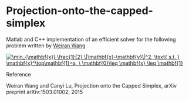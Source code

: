 # Projection-onto-the-capped-simplex

Matlab and C++ implementation of an efficient solver for the following problem written by <a href="http://ttic.uchicago.edu/~wwang5/">Weiran Wang</a>

<a href="https://www.codecogs.com/eqnedit.php?latex=\min_{\mathbf{x}}&space;\frac{1}{2}&space;\|\mathbf{x}-\mathbf{y}\|^2,&space;\text{&space;s.t.&space;}&space;\mathbf{x}^\top\mathbf{1}=s,&space;\&space;\mathbf{0}\leq&space;\mathbf{x}&space;\leq&space;\mathbf{1}" target="_blank"><img src="https://latex.codecogs.com/gif.latex?\min_{\mathbf{x}}&space;\frac{1}{2}&space;\|\mathbf{x}-\mathbf{y}\|^2,&space;\text{&space;s.t.&space;}&space;\mathbf{x}^\top\mathbf{1}=s,&space;\&space;\mathbf{0}\leq&space;\mathbf{x}&space;\leq&space;\mathbf{1}" title="\min_{\mathbf{x}} \frac{1}{2} \|\mathbf{x}-\mathbf{y}\|^2, \text{ s.t. } \mathbf{x}^\top\mathbf{1}=s, \ \mathbf{0}\leq \mathbf{x} \leq \mathbf{1}" /></a>


Reference

Weiran Wang and Canyi Lu, Projection onto the Capped Simplex, arXiv preprint arXiv:1503.01002, 2015

